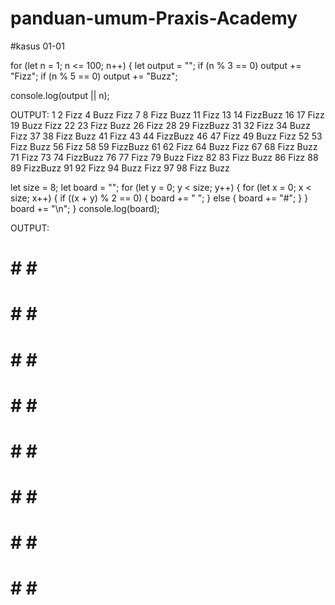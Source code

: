 # panduan-umum-Praxis-Academy

#kasus 01-01

for (let n = 1; n <= 100; n++) { 
let output = ""; if (n % 3 == 0) 
output += "Fizz"; 
if (n % 5 == 0) 
output += "Buzz"; 

console.log(output || n);

OUTPUT: 
1
2
Fizz
4
Buzz
Fizz
7
8
Fizz
Buzz
11
Fizz
13
14
FizzBuzz
16
17
Fizz
19
Buzz
Fizz
22
23
Fizz
Buzz
26
Fizz
28
29
FizzBuzz
31
32
Fizz
34
Buzz
Fizz
37
38
Fizz
Buzz
41
Fizz
43
44
FizzBuzz
46
47
Fizz
49
Buzz
Fizz
52
53
Fizz
Buzz
56
Fizz
58
59
FizzBuzz
61
62
Fizz
64
Buzz
Fizz
67
68
Fizz
Buzz
71
Fizz
73
74
FizzBuzz
76
77
Fizz
79
Buzz
Fizz
82
83
Fizz
Buzz
86
Fizz
88
89
FizzBuzz
91
92
Fizz
94
Buzz
Fizz
97
98
Fizz
Buzz

let size = 8; 
let board = ""; 
for (let y = 0; 
y < size; y++) { 
for (let x = 0; x < size; x++) { 
if ((x + y) % 2 == 0) 
{ board += " "; } 
else { board += "#"; } 
} 
board += "\n"; 
} 
console.log(board);

OUTPUT:

 # # # #
# # # # 
 # # # #
# # # # 
 # # # #
# # # # 
 # # # #
# # # # 
